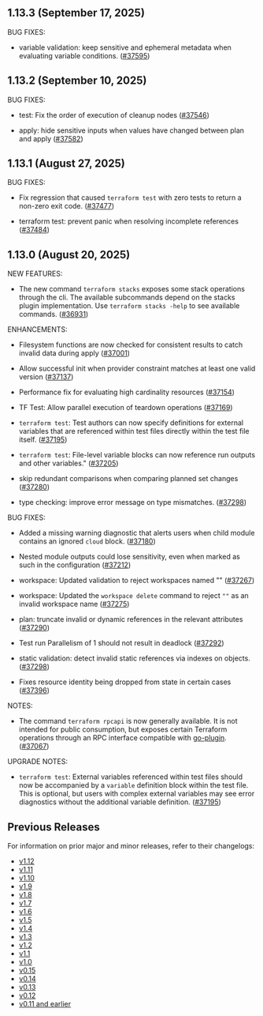 ## 1.13.3 (September 17, 2025)


BUG FIXES:

* variable validation: keep sensitive and ephemeral metadata when evaluating variable conditions. ([#37595](https://github.com/hashicorp/terraform/issues/37595))


## 1.13.2 (September 10, 2025)


BUG FIXES:

* test: Fix the order of execution of cleanup nodes ([#37546](https://github.com/hashicorp/terraform/issues/37546))

* apply: hide sensitive inputs when values have changed between plan and apply ([#37582](https://github.com/hashicorp/terraform/issues/37582))


## 1.13.1 (August 27, 2025)


BUG FIXES:

* Fix regression that caused `terraform test` with zero tests to return a non-zero exit code. ([#37477](https://github.com/hashicorp/terraform/issues/37477))

* terraform test: prevent panic when resolving incomplete references ([#37484](https://github.com/hashicorp/terraform/issues/37484))


## 1.13.0 (August 20, 2025)


NEW FEATURES:

* The new command `terraform stacks` exposes some stack operations through the cli. The available subcommands depend on the stacks plugin implementation. Use `terraform stacks -help` to see available commands. ([#36931](https://github.com/hashicorp/terraform/issues/36931))


ENHANCEMENTS:

* Filesystem functions are now checked for consistent results to catch invalid data during apply ([#37001](https://github.com/hashicorp/terraform/issues/37001))

* Allow successful init when provider constraint matches at least one valid version ([#37137](https://github.com/hashicorp/terraform/issues/37137))

* Performance fix for evaluating high cardinality resources ([#37154](https://github.com/hashicorp/terraform/issues/37154))

*  TF Test: Allow parallel execution of teardown operations ([#37169](https://github.com/hashicorp/terraform/issues/37169))

* `terraform test`: Test authors can now specify definitions for external variables that are referenced within test files directly within the test file itself. ([#37195](https://github.com/hashicorp/terraform/issues/37195))

* `terraform test`: File-level variable blocks can now reference run outputs and other variables." ([#37205](https://github.com/hashicorp/terraform/issues/37205))

* skip redundant comparisons when comparing planned set changes ([#37280](https://github.com/hashicorp/terraform/issues/37280))

* type checking: improve error message on type mismatches. ([#37298](https://github.com/hashicorp/terraform/issues/37298))


BUG FIXES:

* Added a missing warning diagnostic that alerts users when child module contains an ignored `cloud` block. ([#37180](https://github.com/hashicorp/terraform/issues/37180))

* Nested module outputs could lose sensitivity, even when marked as such in the configuration ([#37212](https://github.com/hashicorp/terraform/issues/37212))

* workspace: Updated validation to reject workspaces named "" ([#37267](https://github.com/hashicorp/terraform/issues/37267))

* workspace: Updated the `workspace delete` command to reject `""` as an invalid workspace name ([#37275](https://github.com/hashicorp/terraform/issues/37275))

* plan: truncate invalid or dynamic references in the relevant attributes ([#37290](https://github.com/hashicorp/terraform/issues/37290))

* Test run Parallelism of 1 should not result in deadlock ([#37292](https://github.com/hashicorp/terraform/issues/37292))

* static validation: detect invalid static references via indexes on objects. ([#37298](https://github.com/hashicorp/terraform/issues/37298))

* Fixes resource identity being dropped from state in certain cases ([#37396](https://github.com/hashicorp/terraform/issues/37396))


NOTES:

* The command `terraform rpcapi` is now generally available. It is not intended for public consumption, but exposes certain Terraform operations through an RPC interface compatible with [go-plugin](https://github.com/hashicorp/go-plugin). ([#37067](https://github.com/hashicorp/terraform/issues/37067))


UPGRADE NOTES:

* `terraform test`: External variables referenced within test files should now be accompanied by a `variable` definition block within the test file. This is optional, but users with complex external variables may see error diagnostics without the additional variable definition. ([#37195](https://github.com/hashicorp/terraform/issues/37195))


## Previous Releases

For information on prior major and minor releases, refer to their changelogs:

- [v1.12](https://github.com/hashicorp/terraform/blob/v1.12/CHANGELOG.md)
- [v1.11](https://github.com/hashicorp/terraform/blob/v1.11/CHANGELOG.md)
- [v1.10](https://github.com/hashicorp/terraform/blob/v1.10/CHANGELOG.md)
- [v1.9](https://github.com/hashicorp/terraform/blob/v1.9/CHANGELOG.md)
- [v1.8](https://github.com/hashicorp/terraform/blob/v1.8/CHANGELOG.md)
- [v1.7](https://github.com/hashicorp/terraform/blob/v1.7/CHANGELOG.md)
- [v1.6](https://github.com/hashicorp/terraform/blob/v1.6/CHANGELOG.md)
- [v1.5](https://github.com/hashicorp/terraform/blob/v1.5/CHANGELOG.md)
- [v1.4](https://github.com/hashicorp/terraform/blob/v1.4/CHANGELOG.md)
- [v1.3](https://github.com/hashicorp/terraform/blob/v1.3/CHANGELOG.md)
- [v1.2](https://github.com/hashicorp/terraform/blob/v1.2/CHANGELOG.md)
- [v1.1](https://github.com/hashicorp/terraform/blob/v1.1/CHANGELOG.md)
- [v1.0](https://github.com/hashicorp/terraform/blob/v1.0/CHANGELOG.md)
- [v0.15](https://github.com/hashicorp/terraform/blob/v0.15/CHANGELOG.md)
- [v0.14](https://github.com/hashicorp/terraform/blob/v0.14/CHANGELOG.md)
- [v0.13](https://github.com/hashicorp/terraform/blob/v0.13/CHANGELOG.md)
- [v0.12](https://github.com/hashicorp/terraform/blob/v0.12/CHANGELOG.md)
- [v0.11 and earlier](https://github.com/hashicorp/terraform/blob/v0.11/CHANGELOG.md)
